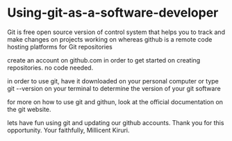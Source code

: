 # Using-git-as-a-software-developer
Git is free open source version of control system that helps you to track and make changes on projects working on whereas github is a remote code hosting platforms for Git repositories

create an account on github.com in order to get started on creating repositories. no code needed.

in order to use git, have it downloaded on your personal computer or type git --version on your terminal to determine the version of your git software

for more on how to use git and githun, look at the official documentation on the git website.

lets have fun using git and updating our github accounts.
Thank you for this opportunity.
Your faithfully,
Millicent Kiruri.
